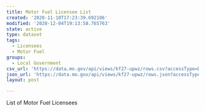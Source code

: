 ```yaml
---
title: Motor Fuel Licensee List
created: '2020-11-10T17:23:39.692186'
modified: '2020-12-04T19:13:58.765763'
state: active
type: dataset
tags:
  - Licensees
  - Motor Fuel
groups:
  - Local Government
csv_url: 'https://data.mo.gov/api/views/kf27-upwz/rows.csv?accessType=DOWNLOAD'
json_url: 'https://data.mo.gov/api/views/kf27-upwz/rows.json?accessType=DOWNLOAD'
layout: post

---
```

List of Motor Fuel Licensees
